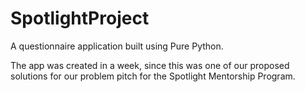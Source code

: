 # SpotlightProject

A questionnaire application built using Pure Python. 

The app was created in a week, since this was one of our proposed solutions for our problem pitch for the Spotlight Mentorship Program.
